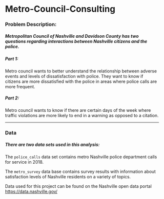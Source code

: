 # Metro-Council-Consulting

### Problem Description:

##### Metropolitan Council of Nashville and Davidson County has two questions regarding interactions between Nashville citizens and the police. 

##### Part 1: 
Metro council wants to better understand the relationship between adverse events and levels of dissatisfaction with police.  They want to know if citizens are more dissatisfied with the police in areas where police calls are more frequent. 

##### Part 2: 
Metro council wants to know if there are certain days of the week where traffic violations are more likely to end in a warning as opposed to a citation. 

---

### Data

#####  There are two data sets used in this analysis:

The `police_calls` data set contains metro Nashville police department calls for service in 2018.

The `metro_survey` data base contains survey results with information about satisfaction levels of Nashville residents on a variety of topics.

Data used for this project can be found on the Nashville open data portal https://data.nashville.gov/
